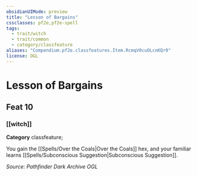 ```yaml
---
obsidianUIMode: preview
title: "Lesson of Bargains"
cssclasses: pf2e,pf2e-spell
tags:
  - trait/witch
  - trait/common
  - category/classfeature
aliases: "Compendium.pf2e.classfeatures.Item.RcmqV0cuOLcnKQr0"
license: OGL
---
```

# Lesson of Bargains
## Feat 10
### [[witch]]

**Category** classfeature; 




You gain the [[Spells/Over the Coals|Over the Coals]] hex, and your familiar learns [[Spells/Subconscious Suggestion|Subconscious Suggestion]].

*Source: Pathfinder Dark Archive*
*OGL*